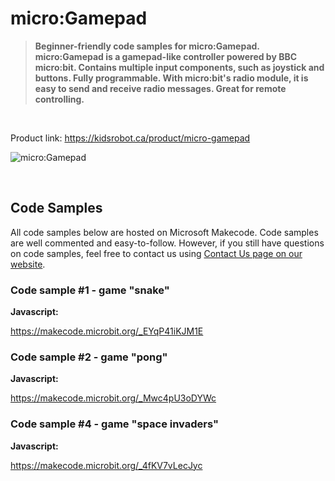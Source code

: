# micro:Gamepad

> **Beginner-friendly code samples for micro:Gamepad. micro:Gamepad is a gamepad-like controller powered by BBC micro:bit. Contains multiple input components, such as joystick and buttons. Fully programmable. With micro:bit's radio module, it is easy to send and receive radio messages. Great for remote controlling.**

<br>

Product link: https://kidsrobot.ca/product/micro-gamepad

![micro:Gamepad](https://kidsrobot.ca/storage/app/media/gD9D9CHqTKjGBdecu9MeNtsu6rKdCdGhuUo52U66.jpeg)

<br>

## Code Samples

All code samples below are hosted on Microsoft Makecode. Code samples are well commented and easy-to-follow. However, if you still have questions on code samples, feel free to contact us using [Contact Us page on our website](https://kidsrobot.ca/contact-us).

### Code sample #1 - game "snake"

**Javascript:**

https://makecode.microbit.org/_EYqP41iKJM1E

### Code sample #2 - game "pong"

**Javascript:**

https://makecode.microbit.org/_Mwc4pU3oDYWc

### Code sample #4 - game "space invaders"

**Javascript:**

https://makecode.microbit.org/_4fKV7vLecJyc
